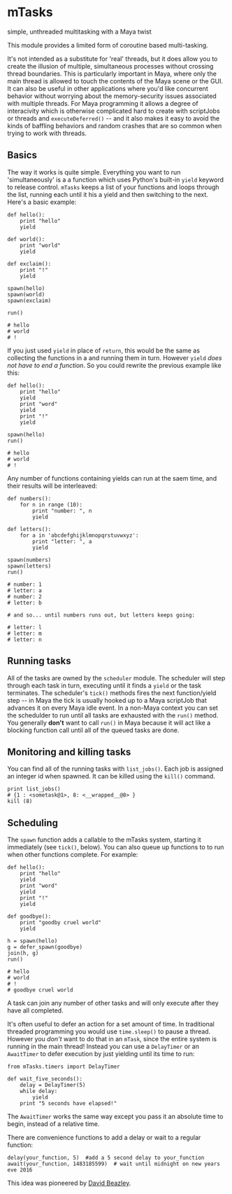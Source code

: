 # mTasks
simple, unthreaded multitasking  with a Maya twist

This module provides a limited form of coroutine based multi-tasking. 

It's not intended as a substitute for 'real' threads, but it does allow you to create the illusion of multiple, simultaneous processes without crossing thread boundaries.  This is particularly important in Maya, where only the main thread is allowed to touch the contents of the Maya scene or the GUI. It can also be useful in other applications where you'd like concurrent behavior without worrying about the memory-security issues associated with multiple threads.  For Maya programming it allows a degree of interacivity which is otherwise complicated hard to create with scriptJobs or threads and `executeDeferred()` -- and it also makes it easy to avoid the kinds of baffling behaviors and random crashes that are so common when trying to work with threads.

Basics
------

The way it works is quite simple. Everything you want to run 'simultaneously' is a a function which uses Python's built-in `yield` keyword to release control. `mTasks` keeps a list of your functions and loops through the list, running each until it his a yield and then switching to the next. Here's a basic example:

    def hello():
        print "hello"
        yield
        
    def world():
        print "world"
        yield
        
    def exclaim():
        print "!"
        yield
        
    spawn(hello)
    spawn(world)
    spawn(exclaim)
    
    run()
    
    # hello
    # world
    # !
    
If you just used `yield` in place of `return`, this would be the same as collecting the functions in a and running them in turn. However `yield`
 *does not have to end a function*. So you could rewrite the previous example like this:
 
    def hello():
        print "hello"
        yield
        print "word"
        yield
        print "!"
        yield
        
    spawn(hello)
    run()
    
    # hello
    # world
    # !

Any number of functions containing yields can run at the saem time, and their results will be interleaved:

    def numbers():
        for n in range (10):
            print "number: ", n
            yield
            
    def letters():
        for a in 'abcdefghijklmnopqrstuvwxyz':
            print "letter: ", a
            yield
            
    spawn(numbers)
    spawn(letters)
    run()
    
    # number: 1
    # letter: a
    # number: 2
    # letter: b
    
    # and so... until numbers runs out, but letters keeps going:
    
    # letter: l
    # letter: m
    # letter: n
    
Running tasks
----------
All of the tasks are owned by the `scheduler` module.  The scheduler will step through each task in turn, executing until it finds a `yield` or the task terminates. The scheduler's `tick()` methods fires the next function/yield step -- in Maya the tick is usually hooked up to a Maya scriptJob that advances it on every Maya idle event.  In a non-Maya context you can set the schedulder to run until all tasks are exhausted with the `run()` method. You generally **don't** want to call `run()` in Maya because it will act like a blocking function call until all of the queued tasks are done.

Monitoring and killing tasks
----------

You can find all of the running tasks with `list_jobs()`.  Each job is assigned an integer id when spawned. It can be killed using the `kill()` command.  

    print list_jobs()
    # {1 : <sometask@1>, 8: <__wrapped__@8> }
    kill (8)



Scheduling
----------

The `spawn` function adds a callable to the mTasks system, starting it immediately (see `tick()`, below).  You can also queue up functions to to run when other functions
complete.  For example:

    def hello():
        print "hello"
        yield
        print "word"
        yield
        print "!"
        yield
        
    def goodbye():
        print "goodby cruel world"
        yield
        
    h = spawn(hello)
    g = defer_spawn(goodbye)
    join(h, g)
    run()
    
    # hello
    # world
    # !
    # goodbye cruel world
    
A task can join any number of other tasks and will only execute after they have all completed.

It's often useful to defer an action for a set amount of time.  In traditional threaded programming you would use `time.sleep()` to pause a thread.  However you _don't_ want to do that in an `mTask`, since the entire system is running in the main thread! Instead you can use a `DelayTimer` or an `AwaitTimer` to defer execution by just yielding until its time to run:

    
    from mTasks.timers import DelayTimer
    
    def wait_five_seconds():
        delay = DelayTimer(5)
        while delay:
            yield
        print "5 seconds have elapsed!"
    
    
The `AwaitTimer` works the same way except you pass it an absolute time to begin, instead of a relative time.  

There are convenience functions to add a delay or wait to a regular function:

    delay(your_function, 5)  #add a 5 second delay to your_function
    await(your_function, 1483185599)  # wait until midnight on new years eve 2016



    
This idea was pioneered by [David Beazley](http://www.dabeaz.com/generators/).
